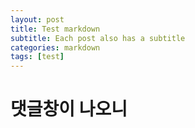 ```yaml
---
layout: post
title: Test markdown
subtitle: Each post also has a subtitle
categories: markdown
tags: [test]
---
```




# 댓글창이 나오니
